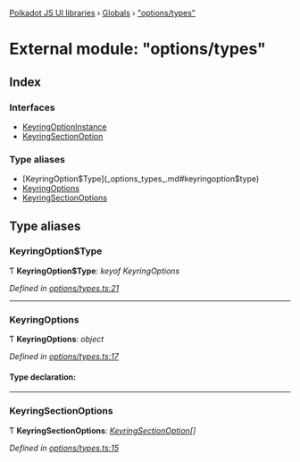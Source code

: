 [Polkadot JS UI libraries](../README.md) › [Globals](../globals.md) › ["options/types"](_options_types_.md)

# External module: "options/types"

## Index

### Interfaces

* [KeyringOptionInstance](../interfaces/_options_types_.keyringoptioninstance.md)
* [KeyringSectionOption](../interfaces/_options_types_.keyringsectionoption.md)

### Type aliases

* [KeyringOption$Type](_options_types_.md#keyringoption$type)
* [KeyringOptions](_options_types_.md#keyringoptions)
* [KeyringSectionOptions](_options_types_.md#keyringsectionoptions)

## Type aliases

###  KeyringOption$Type

Ƭ **KeyringOption$Type**: *keyof KeyringOptions*

*Defined in [options/types.ts:21](https://github.com/polkadot-js/ui/blob/80907300/packages/ui-keyring/src/options/types.ts#L21)*

___

###  KeyringOptions

Ƭ **KeyringOptions**: *object*

*Defined in [options/types.ts:17](https://github.com/polkadot-js/ui/blob/80907300/packages/ui-keyring/src/options/types.ts#L17)*

#### Type declaration:

___

###  KeyringSectionOptions

Ƭ **KeyringSectionOptions**: *[KeyringSectionOption](../interfaces/_options_types_.keyringsectionoption.md)[]*

*Defined in [options/types.ts:15](https://github.com/polkadot-js/ui/blob/80907300/packages/ui-keyring/src/options/types.ts#L15)*
